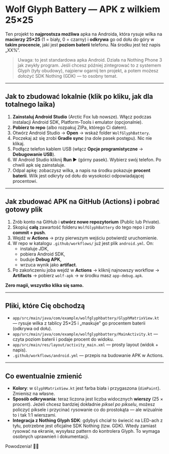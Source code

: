 # Wolf Glyph Battery — APK z wilkiem 25×25

Ten projekt to **najprostsza możliwa** apka na Androida, która rysuje wilka na **macierzy 25×25** (1 = biały, 0 = czarny) i **odkrywa** go od dołu do góry w **takim procencie**, jaki jest **poziom baterii** telefonu. Na środku jest też napis „XX%”.

> Uwaga: to jest standardowa apka Android. Działa na Nothing Phone 3 jak zwykły program. Jeśli chcesz później zintegrować to z systemem Glyph (tyły obudowy), najpierw ogarnij ten projekt, a potem możesz dołożyć SDK Nothing (GDK) — to osobny temat.

---

## Jak to zbudować **lokalnie** (klik po kliku, jak dla totalnego laika)

1. **Zainstaluj Android Studio** (Arctic Fox lub nowsze). Włącz podczas instalacji Android SDK, Platform-Tools i emulator (opcjonalnie).
2. **Pobierz to repo** (albo rozpakuj ZIPa, którego Ci dałem).
3. Otwórz Android Studio → **Open** → wskaż folder `WolfGlyphBattery`.
4. Poczekaj aż się zrobi **Gradle sync** (na dole pasek postępu). Nic nie klikaj.
5. Podłącz telefon kablem USB (włącz **Opcje programistyczne** → **Debugowanie USB**).
6. W Android Studio kliknij **Run ▶** (górny pasek). Wybierz swój telefon. Po chwili apk się zainstaluje.
7. Odpal apkę: zobaczysz wilka, a napis na środku pokazuje **procent baterii**. Wilk jest odkryty od dołu do wysokości odpowiadającej procentowi.

---

## Jak zbudować **APK na GitHub (Actions)** i pobrać gotowy plik

1. Zrób konto na GitHub i **utwórz nowe repozytorium** (Public lub Private).
2. Skopiuj **całą** zawartość folderu `WolfGlyphBattery` do tego repo i zrób **commit + push**.
3. Wejdź w **Actions** → przy pierwszym wejściu potwierdź uruchomienie.
4. W repo w katalogu `.github/workflows/` już jest plik `android.yml`. On:
   - instaluje JDK,
   - pobiera Android SDK,
   - buduje **Debug APK**,
   - wrzuca wynik jako **artifact**.
5. Po zakończeniu joba wejdź w **Actions** → kliknij najnowszy workflow → **Artifacts** → pobierz `wolf-apk` → w środku masz `app-debug.apk`.

**Zero magii, wszystko klika się samo.**

---

## Pliki, które Cię obchodzą

- `app/src/main/java/com/example/wolfglyphbattery/GlyphMatrixView.kt` — rysuje wilka z tablicy 25×25 i „maskuje” go procentem baterii (odkrywa od dołu).
- `app/src/main/java/com/example/wolfglyphbattery/MainActivity.kt` — czyta poziom baterii i podaje procent do widoku.
- `app/src/main/res/layout/activity_main.xml` — prosty layout (widok + napis).
- `.github/workflows/android.yml` — przepis na budowanie APK w Actions.

---

## Co ewentualnie zmienić

- **Kolory**: w `GlyphMatrixView.kt` jest farba biała i przygaszona (`dimPaint`). Zmienisz na własne.
- **Sposób odkrywania**: teraz liczona jest liczba widocznych **wierszy** (25 × procent). Jeżeli chcesz bardziej dokładnie *piksel po pikselu*, możesz policzyć piksele i przycinać rysowanie co do prostokąta — ale wizualnie to i tak 1:1 wierszami.
- **Integracja z Nothing Glyph SDK**: gdybyś chciał to świecić na LED-ach z tyłu, potrzebne jest oficjalne SDK Nothing (tzw. GDK). Wtedy zamiast rysować na ekranie, wysyłasz pattern do kontrolera Glyph. To wymaga osobnych uprawnień i dokumentacji.

Powodzenia! 🐺🔋